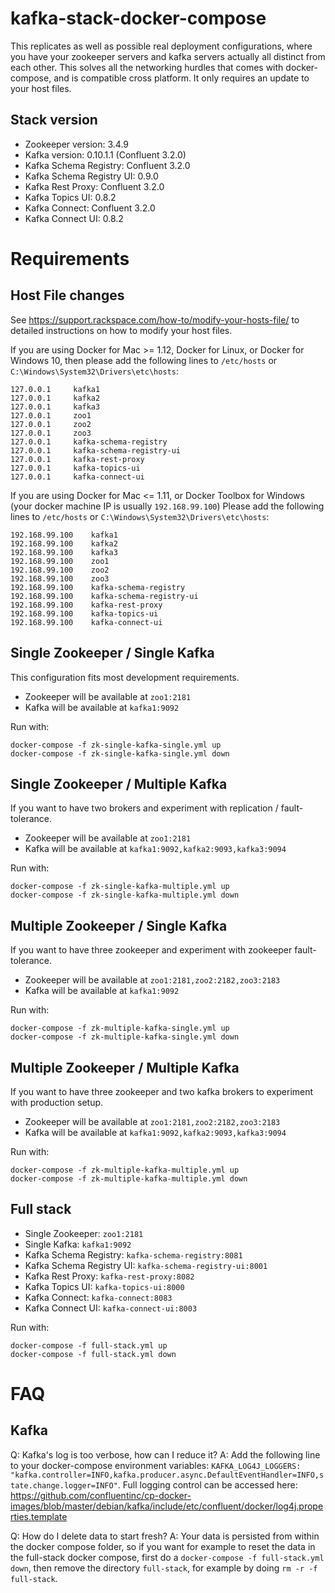 # kafka-stack-docker-compose

This replicates as well as possible real deployment configurations, where you have your zookeeper servers and kafka servers actually all distinct from each other. This solves all the networking hurdles that comes with docker-compose, and is compatible cross platform. It only requires an update to your host files.

## Stack version

  - Zookeeper version: 3.4.9
  - Kafka version: 0.10.1.1 (Confluent 3.2.0)
  - Kafka Schema Registry: Confluent 3.2.0
  - Kafka Schema Registry UI: 0.9.0
  - Kafka Rest Proxy: Confluent 3.2.0
  - Kafka Topics UI: 0.8.2
  - Kafka Connect: Confluent 3.2.0
  - Kafka Connect UI: 0.8.2

# Requirements

## Host File changes

See https://support.rackspace.com/how-to/modify-your-hosts-file/ to detailed instructions on how to modify your host files.

If you are using Docker for Mac >= 1.12, Docker for Linux, or Docker for Windows 10, then please add the following lines to `/etc/hosts` or `C:\Windows\System32\Drivers\etc\hosts`:
```
127.0.0.1     kafka1
127.0.0.1     kafka2
127.0.0.1     kafka3
127.0.0.1     zoo1
127.0.0.1     zoo2
127.0.0.1     zoo3
127.0.0.1     kafka-schema-registry
127.0.0.1     kafka-schema-registry-ui
127.0.0.1     kafka-rest-proxy
127.0.0.1     kafka-topics-ui
127.0.0.1     kafka-connect-ui
```

If you are using Docker for Mac <= 1.11, or Docker Toolbox for Windows
(your docker machine IP is usually `192.168.99.100`)
Please add the following lines to `/etc/hosts` or `C:\Windows\System32\Drivers\etc\hosts`:
```
192.168.99.100    kafka1
192.168.99.100    kafka2
192.168.99.100    kafka3
192.168.99.100    zoo1
192.168.99.100    zoo2
192.168.99.100    zoo3
192.168.99.100    kafka-schema-registry
192.168.99.100    kafka-schema-registry-ui
192.168.99.100    kafka-rest-proxy
192.168.99.100    kafka-topics-ui
192.168.99.100    kafka-connect-ui
```

## Single Zookeeper / Single Kafka

This configuration fits most development requirements.

 - Zookeeper will be available at `zoo1:2181`
 - Kafka will be available at `kafka1:9092`


Run with:
```
docker-compose -f zk-single-kafka-single.yml up
docker-compose -f zk-single-kafka-single.yml down
```

## Single Zookeeper / Multiple Kafka

If you want to have two brokers and experiment with replication / fault-tolerance.

- Zookeeper will be available at `zoo1:2181`
- Kafka will be available at `kafka1:9092,kafka2:9093,kafka3:9094`


Run with:
```
docker-compose -f zk-single-kafka-multiple.yml up
docker-compose -f zk-single-kafka-multiple.yml down
```

## Multiple Zookeeper / Single Kafka

If you want to have three zookeeper and experiment with zookeeper fault-tolerance.

- Zookeeper will be available at `zoo1:2181,zoo2:2182,zoo3:2183`
- Kafka will be available at `kafka1:9092`

Run with:
```
docker-compose -f zk-multiple-kafka-single.yml up
docker-compose -f zk-multiple-kafka-single.yml down
```


## Multiple Zookeeper / Multiple Kafka

If you want to have three zookeeper and two kafka brokers to experiment with production setup.

- Zookeeper will be available at `zoo1:2181,zoo2:2182,zoo3:2183`
- Kafka will be available at `kafka1:9092,kafka2:9093,kafka3:9094`

Run with:
```
docker-compose -f zk-multiple-kafka-multiple.yml up
docker-compose -f zk-multiple-kafka-multiple.yml down
```


## Full stack

 - Single Zookeeper: `zoo1:2181`
 - Single Kafka: `kafka1:9092`
 - Kafka Schema Registry: `kafka-schema-registry:8081`
 - Kafka Schema Registry UI: `kafka-schema-registry-ui:8001`
 - Kafka Rest Proxy: `kafka-rest-proxy:8082`
 - Kafka Topics UI: `kafka-topics-ui:8000`
 - Kafka Connect: `kafka-connect:8083`
 - Kafka Connect UI: `kafka-connect-ui:8003`


 Run with:
 ```
 docker-compose -f full-stack.yml up
 docker-compose -f full-stack.yml down
 ```

# FAQ

## Kafka

Q: Kafka's log is too verbose, how can I reduce it?
A: Add the following line to your docker-compose environment variables: `KAFKA_LOG4J_LOGGERS: "kafka.controller=INFO,kafka.producer.async.DefaultEventHandler=INFO,state.change.logger=INFO"`. Full logging control can be accessed here: https://github.com/confluentinc/cp-docker-images/blob/master/debian/kafka/include/etc/confluent/docker/log4j.properties.template

Q: How do I delete data to start fresh?
A: Your data is persisted from within the docker compose folder, so if you want for example to reset the data in the full-stack docker compose, first do a `docker-compose -f full-stack.yml down`, then remove the directory `full-stack`, for example by doing `rm -r -f full-stack`.
